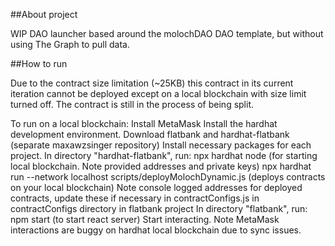 ##About project

WIP DAO launcher based around the molochDAO DAO template, but without using The Graph to pull data.

##How to run

Due to the contract size limitation (~25KB) this contract in its current iteration cannot be deployed except on a local blockchain with size limit turned off.
The contract is still in the process of being split.

To run on a local blockchain:
Install MetaMask
Install the hardhat development environment.
Download flatbank and hardhat-flatbank (separate maxawzsinger repository) 
Install necessary packages for each project.
In directory "hardhat-flatbank", run:
npx hardhat node (for starting local blockchain. Note provided addresses and private keys)
npx hardhat run --network localhost scripts/deployMolochDynamic.js (deploys contracts on your local blockchain)
Note console logged addresses for deployed contracts, update these if necessary in contractConfigs.js in contractConfigs directory in flatbank project
In directory "flatbank", run: 
npm start (to start react server)
Start interacting. Note MetaMask interactions are buggy on hardhat local blockchain due to sync issues.
